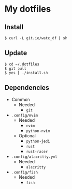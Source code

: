 # My dotfiles
## Install
```shell
$ curl -L git.io/watc_df | sh
```
## Update
```shell
$ cd ~/.dotfiles
$ git pull
$ yes | ./install.sh
```
## Dependencies
- Common
    - Needed
        - `git`
- `.config/nvim`
    - Needed
        - `nvim`
        - `python-nvim`
    - Optional
        - `python-jedi`
        - `rust`
        - `rust-racer`
- `.config/alacritty.yml`
    - Needed
        - `alacritty`
- `.config/fish`
    - Needed
        - `fish`
